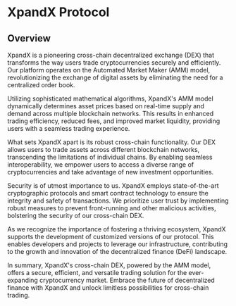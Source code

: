 # XpandX Protocol

## Overview

XpandX is a pioneering cross-chain decentralized exchange (DEX) that transforms the way users trade cryptocurrencies securely and efficiently. Our platform operates on the Automated Market Maker (AMM) model, revolutionizing the exchange of digital assets by eliminating the need for a centralized order book.

Utilizing sophisticated mathematical algorithms, XpandX's AMM model dynamically determines asset prices based on real-time supply and demand across multiple blockchain networks. This results in enhanced trading efficiency, reduced fees, and improved market liquidity, providing users with a seamless trading experience.

What sets XpandX apart is its robust cross-chain functionality. Our DEX allows users to trade assets across different blockchain networks, transcending the limitations of individual chains. By enabling seamless interoperability, we empower users to access a diverse range of cryptocurrencies and take advantage of new investment opportunities.

Security is of utmost importance to us. XpandX employs state-of-the-art cryptographic protocols and smart contract technology to ensure the integrity and safety of transactions. We prioritize user trust by implementing robust measures to prevent front-running and other malicious activities, bolstering the security of our cross-chain DEX.

As we recognize the importance of fostering a thriving ecosystem, XpandX supports the development of customized versions of our protocol. This enables developers and projects to leverage our infrastructure, contributing to the growth and innovation of the decentralized finance (DeFi) landscape.

In summary, XpandX's cross-chain DEX, powered by the AMM model, offers a secure, efficient, and versatile trading solution for the ever-expanding cryptocurrency market. Embrace the future of decentralized finance with XpandX and unlock limitless possibilities for cross-chain trading.
